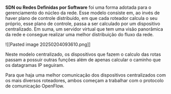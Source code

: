 **SDN ou Redes Definidas por Software** foi uma forma adotada para o gerenciamento do núcleo da rede. Esse modelo consiste em, ao invés de haver plano de controle distribuído, em que cada roteador calcula o seu próprio, esse plano de controle, passa a ser calculado por um dispositivo centralizado. Em suma, um servidor virtual que tem uma visão panorâmica da rede e consegue realizar uma melhor distribuição do fluxo da rede.

![[Pasted image 20250204093610.png]]

Neste modelo centralizado, os dispositivos que fazem o calculo das rotas passam a possuir outras funções além de apenas calcular o caminho que os datagramas IP seguiram.

Para que haja uma melhor comunicação dos dispositivos centralizados com os mais diversos roteadores, ambos começam a trabalhar com o protocolo de comunicação OpenFlow. 